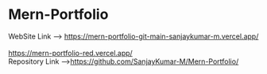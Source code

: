# Mern-Portfolio
WebSite Link -->  https://mern-portfolio-git-main-sanjaykumar-m.vercel.app/ <br></br>
https://mern-portfolio-red.vercel.app/ <br />
Repository Link -->https://github.com/SanjayKumar-M/Mern-Portfolio/
